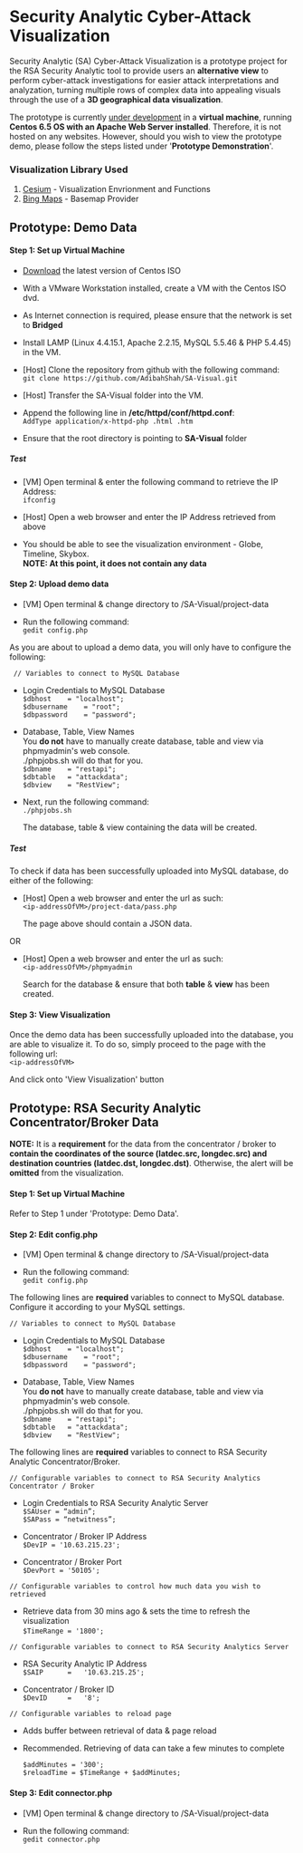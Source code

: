 # Security Analytic Cyber-Attack Visualization
Security Analytic (SA) Cyber-Attack Visualization is a prototype project for the RSA Security Analytic tool to provide users an <b>alternative view</b> to perform cyber-attack investigations for easier attack interpretations and analyzation, turning multiple rows of complex data into appealing visuals through the use of a <b>3D geographical data visualization</b>.

The prototype is currently <u>under development</u> in a <b>virtual machine</b>, running <b>Centos 6.5 OS with an Apache Web Server installed</b>. Therefore, it is not hosted on any websites. However, should you wish to view the prototype demo, please follow the steps listed under '<b>Prototype Demonstration</b>'.

### Visualization Library Used
  1. [Cesium](https://www.cesium.org) - Visualization Envrionment and Functions
  2. [Bing Maps](https://www.bingmapsportal.com/) - Basemap Provider

## Prototype: Demo Data

#### Step 1: Set up Virtual Machine

  * [Download](http://isoredirect.centos.org/centos/7/isos/x86_64/CentOS-7-x86_64-DVD-1511.iso) the latest version of Centos ISO 
  
  * With a VMware Workstation installed, create a VM with the Centos ISO dvd.
  
  * As Internet connection is required, please ensure that the network is set to <b>Bridged </b>
  
  * Install LAMP (Linux 4.4.15.1, Apache 2.2.15, MySQL 5.5.46 & PHP 5.4.45) in the VM. 
  
  * [Host] Clone the repository from github with the following command: <br>
  `git clone https://github.com/AdibahShah/SA-Visual.git`

  * [Host] Transfer the SA-Visual folder into the VM.

  * Append the following line in <b>/etc/httpd/conf/httpd.conf</b>: <br>
  `AddType application/x-httpd-php .html .htm`

  * Ensure that the root directory is pointing to <b>SA-Visual</b> folder

##### Test

  * [VM] Open terminal & enter the following command to retrieve the IP Address: <br>
  `ifconfig`

  * [Host] Open a web browser and enter the IP Address retrieved from above
  
  * You should be able to see the visualization environment - Globe, Timeline, Skybox. <br><b>NOTE: At this point, it does not contain any data </b>

#### Step 2: Upload demo data

  * [VM] Open terminal & change directory to /SA-Visual/project-data
  
  * Run the following command: <br>
  `gedit config.php`

As you are about to upload a demo data, you will only have to configure the following:<br>

  `	// Variables to connect to MySQL Database` <br>
  
* Login Credentials to MySQL Database <br>
	`$dbhost 	= "localhost";`<br>
	`$dbusername 	= "root";`<br>
	`$dbpassword 	= "password";`<br>

* Database, Table, View Names <br>
You <b>do not</b> have to manually create database, table and view via phpmyadmin's web console.<br>
./phpjobs.sh will do that for you. <br>
	`$dbname 	= "restapi";`<br>
	`$dbtable	= "attackdata";`<br>
	`$dbview 	= "RestView";` <br>

* Next, run the following command: <br>
  `./phpjobs.sh` <br>

    The database, table & view containing the data will be created.

##### Test

  To check if data has been successfully uploaded into MySQL database, do either of the following:
  
  * [Host] Open a web browser and enter the url as such:<br>
  `<ip-addressOfVM>/project-data/pass.php` <br>

    The page above should contain a JSON data.
  
  OR

  * [Host] Open a web browser and enter the url as such: <br>
  `<ip-addressOfVM>/phpmyadmin` <br>

    Search for the database & ensure that both <b>table</b> & <b>view</b> has been created.

#### Step 3: View Visualization

Once the demo data has been successfully uploaded into the database, you are able to visualize it. To do so, simply proceed to the page with the following url: <br>
  `<ip-addressOfVM>` <br>
  
  And click onto 'View Visualization' button

## Prototype: RSA Security Analytic Concentrator/Broker Data

<b>NOTE:</b> It is a <b>requirement</b> for the data from the concentrator / broker to <b>contain the coordinates of the source (latdec.src, longdec.src) and destination countries (latdec.dst, longdec.dst)</b>. Otherwise, the alert will be <b>omitted</b> from the visualization.

#### Step 1: Set up Virtual Machine

Refer to Step 1 under 'Prototype: Demo Data'.

#### Step 2: Edit config.php

  * [VM] Open terminal & change directory to /SA-Visual/project-data
  
  * Run the following command: <br>
  `gedit config.php`

The following lines are <b>required</b> variables to connect to MySQL database. Configure it according to your MySQL settings.<br>

`// Variables to connect to MySQL Database` <br>
  
* Login Credentials to MySQL Database <br>
	`$dbhost 	= "localhost";`<br>
	`$dbusername 	= "root";`<br>
	`$dbpassword 	= "password";`<br>

* Database, Table, View Names <br>
You <b>do not</b> have to manually create database, table and view via phpmyadmin's web console.<br>
./phpjobs.sh will do that for you. <br>
	`$dbname 	= "restapi";`<br>
	`$dbtable	= "attackdata";`<br>
	`$dbview 	= "RestView";` <br>

The following lines are <b>required</b> variables to connect to RSA Security Analytic Concentrator/Broker. <br>

`// Configurable variables to connect to RSA Security Analytics Concentrator / Broker` <br>

* Login Credentials to RSA Security Analytic Server <br>
	`$SAUser = “admin”;` <br>
	`$SAPass = “netwitness”;` <br>

* Concentrator / Broker IP Address <br>
	`$DevIP	= '10.63.215.23';`<br>

* Concentrator / Broker Port <br>
	`$DevPort = '50105';`<br>

`// Configurable variables to control how much data you wish to retrieved` <br>

* Retrieve data from 30 mins ago & sets the time to refresh the visualization <br>
	`$TimeRange = '1800';`<br>

`// Configurable variables to connect to RSA Security Analytics Server` <br>

* RSA Security Analytic IP Address <br>
	`$SAIP		=	'10.63.215.25';` <br>

* Concentrator / Broker ID <br>
	`$DevID		=	'8';` <br>

`// Configurable variables to reload page` <br>

* Adds buffer between retrieval of data & page reload
* Recommended. Retrieving of data can take a few minutes to complete <br>

	`$addMinutes = '300';`<br>
	`$reloadTime = $TimeRange + $addMinutes;`<br>

#### Step 3: Edit connector.php

  * [VM] Open terminal & change directory to /SA-Visual/project-data
  
  * Run the following command: <br>
  `gedit connector.php`

